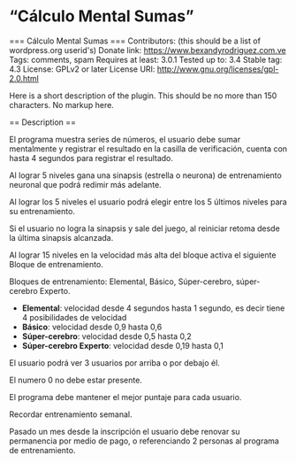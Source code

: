 # “Cálculo Mental Sumas”  

=== Cálculo Mental Sumas ===
Contributors: (this should be a list of wordpress.org userid's)
Donate link: https://www.bexandyrodriguez.com.ve
Tags: comments, spam
Requires at least: 3.0.1
Tested up to: 3.4
Stable tag: 4.3
License: GPLv2 or later
License URI: http://www.gnu.org/licenses/gpl-2.0.html

Here is a short description of the plugin.  This should be no more than 150 characters.  No markup here.

== Description ==  

El programa muestra series de números, el usuario debe sumar mentalmente y registrar el resultado en la casilla de verificación, cuenta con hasta 4 segundos para registrar el resultado.  

Al lograr 5 niveles gana una sinapsis (estrella o neurona) de entrenamiento neuronal que podrá redimir más adelante.  

Al lograr los 5 niveles el usuario podrá elegir entre los 5 últimos niveles para su entrenamiento.  

Si el usuario no logra la sinapsis y sale del juego, al reiniciar retoma desde la última sinapsis alcanzada.  

Al lograr 15 niveles en la velocidad más alta del bloque activa el siguiente Bloque de entrenamiento.  

Bloques de entrenamiento: Elemental, Básico, Súper-cerebro, súper-cerebro Experto.  

* **Elemental**: velocidad desde 4 segundos hasta 1 segundo, es decir tiene 4 posibilidades de velocidad
* **Básico**: velocidad desde 0,9 hasta 0,6
* **Súper-cerebro**: velocidad desde 0,5 hasta 0,2
* **Súper-cerebro Experto**: velocidad desde 0,19 hasta 0,1  

El usuario podrá ver 3 usuarios por arriba o por debajo él.  

El numero 0 no debe estar presente.  

El programa debe mantener el mejor puntaje para cada usuario.  

Recordar entrenamiento semanal.  

Pasado un mes desde la inscripción el usuario debe renovar su permanencia por medio de pago, o referenciando 2 personas al programa de entrenamiento. 